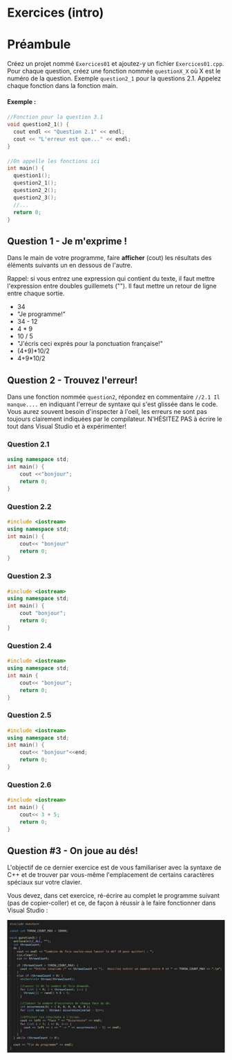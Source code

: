# Exercices (intro)

# Préambule
Créez un projet nommé `Exercices01` et ajoutez-y un fichier `Exercices01.cpp`. Pour chaque question, créez une fonction nommée `questionX_X` où X est le numéro de la question. Exemple `question2_1` pour la questions 2.1.  Appelez chaque fonction dans la fonction main.

#### Exemple :

```cpp
//Fonction pour la question 3.1
void question2_1() {
  cout endl << "Question 2.1" << endl;
  cout << "L'erreur est que..." << endl;
}

//On appelle les fonctions ici
int main() {
  question1();
  question2_1();
  question2_2();
  question2_3();
  //...
  return 0;
}
```

## Question 1 - Je m'exprime !

Dans le main de votre programme, faire **afficher** (cout) les résultats des éléments suivants un en dessous de l'autre. 

Rappel: si vous entrez une expression qui contient du texte, il faut mettre l'expression entre doubles guillemets (""). Il faut mettre un retour de ligne entre chaque sortie.
  - 34
  - "Je programme!"
  - 34 - 12
  - 4 * 9
  - 10 / 5
  - "J'écris ceci exprès pour la ponctuation française!"
  - (4+9)*10/2
  - 4+9*10/2

## Question 2 - Trouvez l'erreur!

Dans une fonction nommée `question2`, répondez en commentaire `//2.1 Il manque....` en indiquant l'erreur de syntaxe qui s'est glissée dans le code. Vous aurez souvent besoin d'inspecter à l'oeil, les erreurs ne sont pas toujours clairement indiquées par le compilateur. N'HÉSITEZ PAS à écrire le tout dans Visual Studio et à expérimenter!

### Question 2.1
```cpp
using namespace std;
int main() {
    cout <<"bonjour";
    return 0;
}
```
### Question 2.2
```cpp
#include <iostream>
using namespace std;
int main() {
    cout<< "bonjour"
    return 0;
}
```
### Question 2.3
```cpp
#include <iostream>
using namespace std;
int main() {
    cout "bonjour";
    return 0;
}
```
### Question 2.4
```cpp
#include <iostream>
using namespace std;
int main {
    cout<< "bonjour";
    return 0;
}
```
### Question 2.5
```cpp
#include <iostream>
using namespace std;
int main() {
    cout<< "bonjour"<<end;
    return 0;
}
```
### Question 2.6
```cpp 
#include <iostream>
int main() {
    cout<< 3 + 5;
    return 0;
}
```

## Question #3 - On joue au dés!
L'objectif de ce dernier exercice est de vous familiariser avec la syntaxe de C++ et de trouver par vous-même l'emplacement de certains caractères spéciaux sur votre clavier.

Vous devez, dans cet exercice, ré-écrire au complet le programme suivant (pas de copier-coller) et ce, de façon à réussir à le faire fonctionner dans Visual Studio : 

![À transcrire](images/program.png)
